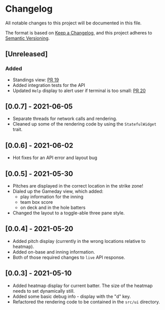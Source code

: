 # Changelog

All notable changes to this project will be documented in this file.

The format is based on [Keep a Changelog](https://keepachangelog.com/en/1.0.0/),
and this project adheres to [Semantic Versioning](https://semver.org/spec/v2.0.0.html).

## [Unreleased]

### Added

- Standings view: [PR 19](https://github.com/mlb-rs/mlbt/pull/19)
- Added integration tests for the API
- Updated `Help` display to alert user if terminal is too small: [PR 20](https://github.com/mlb-rs/mlbt/pull/20)

## [0.0.7] - 2021-06-05

- Separate threads for network calls and rendering.
- Cleaned up some of the rendering code by using the `StatefulWidget` trait.

## [0.0.6] - 2021-06-02

- Hot fixes for an API error and layout bug

## [0.0.5] - 2021-05-30

- Pitches are displayed in the correct location in the strike zone!
- Dialed up the Gameday view, which added:
  - play information for the inning
  - team box score
  - on deck and in the hole batters
- Changed the layout to a toggle-able three pane style.

## [0.0.4] - 2021-05-20

- Added pitch display (currently in the wrong locations relative to heatmap).
- Added on-base and inning information.
- Both of those required changes to `live` API response.

## [0.0.3] - 2021-05-10

- Added heatmap display for current batter. The size of the heatmap needs to set dynamically still.
- Added some basic debug info - display with the "d" key.
- Refactored the rendering code to be contained in the `src/ui` directory.